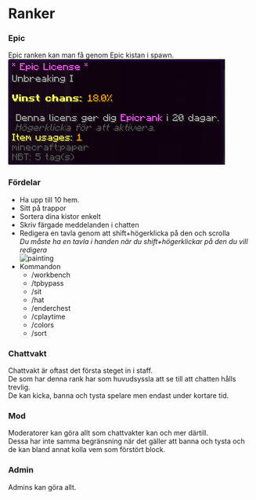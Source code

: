 # Ranker


### Epic
Epic ranken kan man få genom Epic kistan i spawn.  
![epic](../bilder/epiclicense.png)

### Fördelar
- Ha upp till 10 hem.  
- Sitt på trappor  
- Sortera dina kistor enkelt  
- Skriv färgade meddelanden i chatten  
- Redigera en tavla genom att shift+högerklicka på den och scrolla  
  *Du måste ha en tavla i handen när du shift+högerklickar på den du vill redigera*   
![painting](https://proxy.spigotmc.org/28303483478d5134a609d4d2d50da6258693d758?url=http%3A%2F%2Fwww.zrips.net%2Fwp-content%2Fuploads%2F2019%2F02%2F2018-03-23_11-30-11.gif)
- Kommandon  
  - /workbench  
  - /tpbypass  
  - /sit  
  - /hat  
  - /enderchest  
  - /cplaytime
  - /colors  
  - /sort


### Chattvakt
Chattvakt är oftast det första steget in i staff.  
De som har denna rank har som huvudsyssla att se till att chatten hålls trevlig.  
De kan kicka, banna och tysta spelare men endast under kortare tid.  

### Mod
Moderatorer kan göra allt som chattvakter kan och mer därtill.  
Dessa har inte samma begränsning när det gäller att banna och tysta och de kan bland annat kolla vem som förstört block.  

### Admin
Admins kan göra allt.  